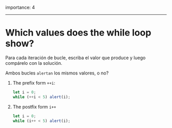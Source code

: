 importance: 4

---

# Which values does the while loop show?

Para cada iteración de bucle, escriba el valor que produce y luego compárelo con la solución.

Ambos bucles `alertan` los mismos valores, o no?

1. The prefix form `++i`:

   ```js
   let i = 0;
   while (++i < 5) alert(i);
   ```

2. The postfix form `i++`

   ```js
   let i = 0;
   while (i++ < 5) alert(i);
   ```

